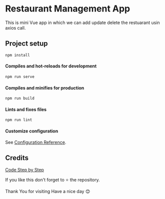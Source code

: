 # Restaurant Management App

This is mini Vue app in which we can  add update delete the restuarant usin axios call.

## Project setup
```
npm install
```

#### Compiles and hot-reloads for development
```
npm run serve
```

#### Compiles and minifies for production
```
npm run build
```

#### Lints and fixes files
```
npm run lint
```

#### Customize configuration
See [Configuration Reference](https://cli.vuejs.org/config/).


## Credits

[Code Step by Step](https://www.youtube.com/playlist?list=PL8p2I9GklV44m5tFH-zjCmTiHeq9GZrby)

If you like this don't forget to ⭐ the repository.

Thank You for visiting Have a nice day 😊
